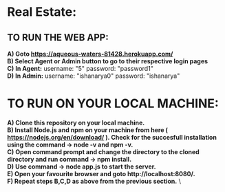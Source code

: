 # Real Estate:

## TO RUN THE WEB APP:

**A) Goto https://aqueous-waters-81428.herokuapp.com/** \
**B) Select Agent or Admin button to go to their respective login pages**\
**C) In Agent:**
    username: "5"
    password: "password1"\
**D) In Admin:**
    username: "ishanarya0"
    password: "ishanarya"
    
 # TO RUN ON YOUR LOCAL MACHINE:
 
 **A) Clone this repository on your local machine.**\
 **B) Install Node.js and npm on your machine from here ( https://nodejs.org/en/download/ ).
    Check for the succesfull installation using the command -> node -v and npm -v.** \
 **C) Open command prompt and change the directory to the cloned directory and run command -> npm install.** \
 **D) Use command -> node app.js to start the server.** \
 **E) Open your favourite browser and goto http://localhost:8080/.** \
 **F) Repeat steps B,C,D as above from the previous section.** \
 


